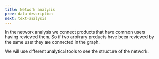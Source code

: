 ```yaml
---
title: Network analysis
prev: data-description
next: text-analysis
---
```

In the network analysis we connect products that have common users having reviewed them. So if two
arbitrary products have been reviewed by the same user they are connected in the graph.

We will use different analytical tools to see the structure of the network.
